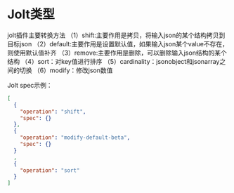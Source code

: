 # Jolt类型

jolt插件主要转换方法
（1）shift:主要作用是拷贝，将输入json的某个结构拷贝到目标json
（2）default:主要作用是设置默认值，如果输入json某个value不存在，则使用默认值补齐
（3）remove:主要作用是删除，可以删除输入json结构的某个结构
（4）sort：对key值进行排序
（5）cardinality：jsonobject和jsonarray之间的切换
（6）modify：修改json数值

Jolt spec示例：

~~~json
[ 
  { 
    "operation": "shift", 
    "spec": {} 
  }, 
  { 
    "operation": "modify-default-beta", 
    "spec": {} 
  } 
  , 
  { 
    "operation": "sort" 
  } 
] 
~~~

